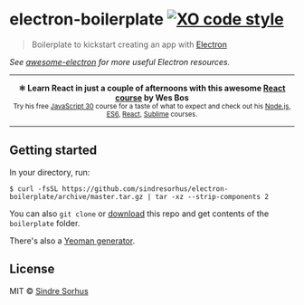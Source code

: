 # electron-boilerplate [![XO code style](https://img.shields.io/badge/code_style-XO-5ed9c7.svg)](https://github.com/sindresorhus/xo)

> Boilerplate to kickstart creating an app with [Electron](https://github.com/atom/electron)

*See [awesome-electron](https://github.com/sindresorhus/awesome-electron) for more useful Electron resources.*

---

<p align="center"><b>⚛ Learn React in just a couple of afternoons with this awesome <a href="https://ReactForBeginners.com/friend/AWESOME">React course</a> by Wes Bos</b><br><sub>Try his free <a href="https://javascript30.com/friend/AWESOME">JavaScript 30</a> course for a taste of what to expect and check out his <a href="https://learnnode.com/friend/AWESOME">Node.js</a>, <a href="https://ES6.io/friend/AWESOME">ES6</a>, <a href="https://ReactForBeginners.com/friend/AWESOME">React</a>, <a href="https://SublimeTextBook.com/friend/AWESOME">Sublime</a> courses.</sub></p>

---


## Getting started

In your directory, run:

```
$ curl -fsSL https://github.com/sindresorhus/electron-boilerplate/archive/master.tar.gz | tar -xz --strip-components 2
```

You can also `git clone` or [download](https://github.com/sindresorhus/electron-boilerplate/archive/master.zip) this repo and get contents of the `boilerplate` folder.

There's also a [Yeoman generator](https://github.com/sindresorhus/generator-electron).


## License

MIT © [Sindre Sorhus](https://sindresorhus.com)

